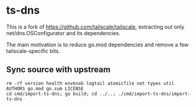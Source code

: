 # ts-dns

This is a fork of https://github.com/tailscale/tailscale, extracting out only net/dns.OSConfigurator and its dependencies.

The main motivation is to reduce go.mod dependencies and remove a few tailscale-specific bits.

## Sync source with upstream

```
rm -rf version health envknob logtail atomicfile net types util AUTHORS go.mod go.sum LICENSE
cd cmd/import-ts-dns; go build; cd ../..; ./cmd/import-ts-dns/import-ts-dns
```